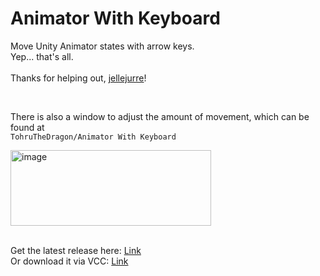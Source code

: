 # Animator With Keyboard
Move Unity Animator states with arrow keys.<br>
Yep... that's all.<br>
<br>
Thanks for helping out, [jellejurre](https://github.com/jellejurre)!

<br>

There is also a window to adjust the amount of movement, which can be found at<br>
```TohruTheDragon/Animator With Keyboard```

<img width="321" height="121" alt="image" src="https://raw.githubusercontent.com/fkrisi11/AnimatorWithKeyboard/refs/heads/main/Media/preview.png" />
<br><br>

Get the latest release here: [Link](https://github.com/fkrisi11/AnimatorWithKeyboard/releases/latest)
<br>
Or download it via VCC: [Link](https://fkrisi11.github.io/VPM-Package-Listing/)
